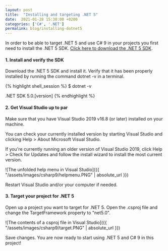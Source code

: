 ```yaml
---
layout: post
title:  "Installing and targeting .NET 5"
date:  2021-01-28 15:30:00 +0200
categories: ['C#', '.NET']
permalink: blog/installing-dotnet5
---
```

In order to be able to target .NET 5 and use C# 9 in your projects you first need to install the .NET 5 SDK. [Click here to download the .NET 5 SDK][sdk].

<h4>1. Install and verify the SDK</h4>

Download the .NET 5 SDK and install it. Verify that it has been properly installed by running the command dotnet -v in a terminal.

{% highlight shell_session %}
$ dotnet -v

.NET SDK 5.0.[version]
{% endhighlight %}

<h4>2. Get Visual Studio up to par</h4> 

Make sure that you have Visual Studio 2019 v16.8 (or later) installed on your machine.

You can check your currently installed version by starting Visual Studio and clicking Help > About Microsoft Visual Studio.

If you're currently running an older version of Visual Studio 2019, click Help > Check for Updates and follow the install wizard
to install the most current version.

![The unfolded help menu in Visual Studio]({{ "/assets/images/csharp9/helpmenu.PNG" | absolute_url }})

Restart Visual Studio and/or your computer if needed.

<h4>3. Target your project for .NET 5</h4> 

Open up a project you want to target for .NET 5. Open the .csproj file and change the TargetFramework property to "net5.0".

![The contents of a csproj file in Visual Studio]({{ "/assets/images/csharp9/target.PNG" | absolute_url }})

Save changes. You are now ready to start using .NET 5 and C# 9 in this project!


[sdk]: https://dotnet.microsoft.com/download/dotnet-core